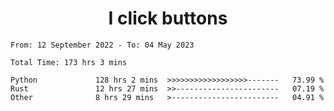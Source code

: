<h1 align="center">
I click buttons
</h1>

<!--START_SECTION:waka-->

```text
From: 12 September 2022 - To: 04 May 2023

Total Time: 173 hrs 3 mins

Python             128 hrs 2 mins  >>>>>>>>>>>>>>>>>>-------   73.99 %
Rust               12 hrs 27 mins  >>-----------------------   07.19 %
Other              8 hrs 29 mins   >------------------------   04.91 %
```

<!--END_SECTION:waka-->
